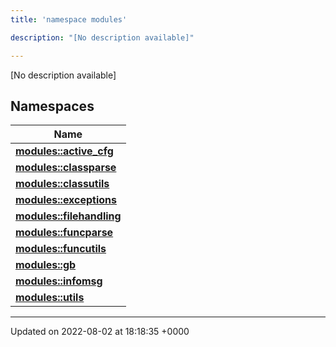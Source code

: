 ```yaml
---
title: 'namespace modules'

description: "[No description available]"

---
```







[No description available]

## Namespaces

| Name           |
| -------------- |
| **[modules::active_cfg](/documentation/code/colliderbit_development/namespaces/namespacemodules_1_1active__cfg/)**  |
| **[modules::classparse](/documentation/code/colliderbit_development/namespaces/namespacemodules_1_1classparse/)**  |
| **[modules::classutils](/documentation/code/colliderbit_development/namespaces/namespacemodules_1_1classutils/)**  |
| **[modules::exceptions](/documentation/code/colliderbit_development/namespaces/namespacemodules_1_1exceptions/)**  |
| **[modules::filehandling](/documentation/code/colliderbit_development/namespaces/namespacemodules_1_1filehandling/)**  |
| **[modules::funcparse](/documentation/code/colliderbit_development/namespaces/namespacemodules_1_1funcparse/)**  |
| **[modules::funcutils](/documentation/code/colliderbit_development/namespaces/namespacemodules_1_1funcutils/)**  |
| **[modules::gb](/documentation/code/colliderbit_development/namespaces/namespacemodules_1_1gb/)**  |
| **[modules::infomsg](/documentation/code/colliderbit_development/namespaces/namespacemodules_1_1infomsg/)**  |
| **[modules::utils](/documentation/code/colliderbit_development/namespaces/namespacemodules_1_1utils/)**  |






-------------------------------

Updated on 2022-08-02 at 18:18:35 +0000